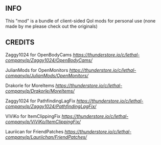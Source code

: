 ## INFO
This "mod" is a bundle of client-sided Qol mods for personal use (none made by me please check out the originals)

## CREDITS
Zaggy1024 for OpenBodyCams *https://thunderstore.io/c/lethal-company/p/Zaggy1024/OpenBodyCams/* 

JulianMods for OpenMonitors *https://thunderstore.io/c/lethal-company/p/JulianMods/OpenMonitors/*   

Drakorle for MoreItems *https://thunderstore.io/c/lethal-company/p/Drakorle/MoreItems/* 

Zaggy1024 for PathfindingLagFix *https://thunderstore.io/c/lethal-company/p/Zaggy1024/PathfindingLagFix/*   

ViViKo for ItemClippingFix *https://thunderstore.io/c/lethal-company/p/ViViKo/ItemClippingFix/* 

Lauriican for FriendPatches *https://thunderstore.io/c/lethal-company/p/Lauriichan/FriendPatches/*  


